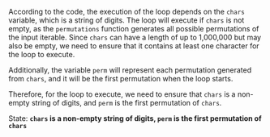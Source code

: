 According to the code, the execution of the loop depends on the `chars` variable, which is a string of digits. The loop will execute if `chars` is not empty, as the `permutations` function generates all possible permutations of the input iterable. Since `chars` can have a length of up to 1,000,000 but may also be empty, we need to ensure that it contains at least one character for the loop to execute. 

Additionally, the variable `perm` will represent each permutation generated from `chars`, and it will be the first permutation when the loop starts.

Therefore, for the loop to execute, we need to ensure that `chars` is a non-empty string of digits, and `perm` is the first permutation of `chars`.

State: **`chars` is a non-empty string of digits, `perm` is the first permutation of `chars`**